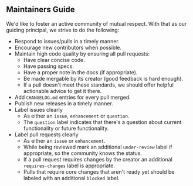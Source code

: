## Maintainers Guide

We'd like to foster an active community of mutual respect. With that as our
guiding principal, we strive to do the following:

* Respond to issues/pulls in a timely manner.
* Encourage new contributors when possible.
* Maintain high code quality by ensuring all pull requests:
  * Have clear concise code.
  * Have passing specs.
  * Have a proper note in the docs (if appropriate).
  * Be made mergable by its creator (good feedback is hard enough).
  * If a pull doesn't meet these standards, we should offer helpful actionable
    advice to get it there.
* Add `CHANGELOG.md` entries for every pull merged.
* Publish new releases in a timely manner.
* Label issues clearly
  * As either an `issue`, `enhancement` or `question`.
  * The `question` label indicates that there's a question about current
    functionality or future functionality.
* Label pull requests clearly
  * As either an `issue` or `enhancement`.
  * While being reviewed mark an additional `under-review` label if appropriate,
    so the community knows the status.
  * If a pull request requires changes by the creator an additional
    `requires-changes` label is appropriate.
  * Pulls that require core changes that aren't ready yet should be labeled
    with an additional `blocked` label.
